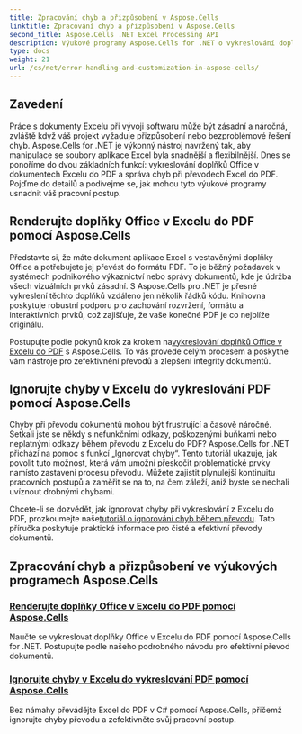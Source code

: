 ```yaml
---
title: Zpracování chyb a přizpůsobení v Aspose.Cells
linktitle: Zpracování chyb a přizpůsobení v Aspose.Cells
second_title: Aspose.Cells .NET Excel Processing API
description: Výukové programy Aspose.Cells for .NET o vykreslování doplňků Office v Excelu do PDF a ignorování chyb během převodu Excel do PDF. Zjednodušte si úkoly s dokumenty.
type: docs
weight: 21
url: /cs/net/error-handling-and-customization-in-aspose-cells/
---
```

## Zavedení

Práce s dokumenty Excelu při vývoji softwaru může být zásadní a náročná, zvláště když váš projekt vyžaduje přizpůsobení nebo bezproblémové řešení chyb. Aspose.Cells for .NET je výkonný nástroj navržený tak, aby manipulace se soubory aplikace Excel byla snadnější a flexibilnější. Dnes se ponoříme do dvou základních funkcí: vykreslování doplňků Office v dokumentech Excelu do PDF a správa chyb při převodech Excel do PDF. Pojďme do detailů a podívejme se, jak mohou tyto výukové programy usnadnit váš pracovní postup.

## Renderujte doplňky Office v Excelu do PDF pomocí Aspose.Cells

Představte si, že máte dokument aplikace Excel s vestavěnými doplňky Office a potřebujete jej převést do formátu PDF. To je běžný požadavek v systémech podnikového výkaznictví nebo správy dokumentů, kde je údržba všech vizuálních prvků zásadní. S Aspose.Cells pro .NET je přesné vykreslení těchto doplňků vzdáleno jen několik řádků kódu. Knihovna poskytuje robustní podporu pro zachování rozvržení, formátu a interaktivních prvků, což zajišťuje, že vaše konečné PDF je co nejblíže originálu.

 Postupujte podle pokynů krok za krokem na[vykreslování doplňků Office v Excelu do PDF](./render-office-add-ins/) s Aspose.Cells. To vás provede celým procesem a poskytne vám nástroje pro zefektivnění převodů a zlepšení integrity dokumentů. 

## Ignorujte chyby v Excelu do vykreslování PDF pomocí Aspose.Cells

Chyby při převodu dokumentů mohou být frustrující a časově náročné. Setkali jste se někdy s nefunkčními odkazy, poškozenými buňkami nebo neplatnými odkazy během převodu z Excelu do PDF? Aspose.Cells for .NET přichází na pomoc s funkcí „Ignorovat chyby“. Tento tutoriál ukazuje, jak povolit tuto možnost, která vám umožní přeskočit problematické prvky namísto zastavení procesu převodu. Můžete zajistit plynulejší kontinuitu pracovních postupů a zaměřit se na to, na čem záleží, aniž byste se nechali uvíznout drobnými chybami.

 Chcete-li se dozvědět, jak ignorovat chyby při vykreslování z Excelu do PDF, prozkoumejte naše[tutoriál o ignorování chyb během převodu](./ignore-errors-while-rendering/). Tato příručka poskytuje praktické informace pro čisté a efektivní převody dokumentů.

## Zpracování chyb a přizpůsobení ve výukových programech Aspose.Cells
### [Renderujte doplňky Office v Excelu do PDF pomocí Aspose.Cells](./render-office-add-ins/)
Naučte se vykreslovat doplňky Office v Excelu do PDF pomocí Aspose.Cells for .NET. Postupujte podle našeho podrobného návodu pro efektivní převod dokumentů.
### [Ignorujte chyby v Excelu do vykreslování PDF pomocí Aspose.Cells](./ignore-errors-while-rendering/)
Bez námahy převádějte Excel do PDF v C# pomocí Aspose.Cells, přičemž ignorujte chyby převodu a zefektivněte svůj pracovní postup.